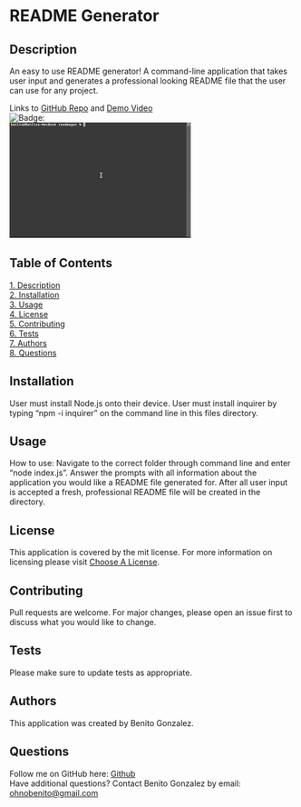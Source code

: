 # **README Generator**

## Description 
An easy to use README generator! A command-line application that takes user input and generates a professional looking README file that the user can use for any project.

Links to [GitHub Repo](GitHub.com/ohnobenito/readmegen) and [Demo Video](https://drive.google.com/file/d/1lXFgUJJWpE2dNom9hp4f1KcV6YjWlFRo/view?usp=sharing)<br>
![Badge:](https://img.shields.io/badge/License-mit-brightgreen)<br>
![Application Demo Gif:](/images/rmg.gif)<br>

## Table of Contents
[1. Description](#Description)<br>
[2. Installation](#Installation)<br>
[3. Usage](#Usage)<br>
[4. License](License)<br>
[5. Contributing](#Contributing)<br>
[6. Tests](#Tests)<br>
[7. Authors](#Authors)<br>
[8. Questions](#Questions)<br>

  
## Installation 
User must install Node.js onto their device. User must install inquirer by typing “npm -i inquirer” on the command line in this files directory.

## Usage 
How to use: Navigate to the correct folder through command line and enter “node index.js”. Answer the prompts with all information about the application you would like a README file generated for. After all user input is accepted a fresh, professional README file will be created in the directory.

## License
This application is covered by the mit license. For more information on licensing please visit [Choose A License](https://choosealicense.com/licenses/mit).

## Contributing
Pull requests are welcome. For major changes, please open an issue first to discuss what you would like to change.

## Tests
Please make sure to update tests as appropriate.

## Authors
This application was created by Benito Gonzalez.

## Questions
Follow me on GitHub here: [Github](https://www.github.com/Ohnobenito)<br>
Have additional questions? Contact Benito Gonzalez by email: ohnobenito@gmail.com

